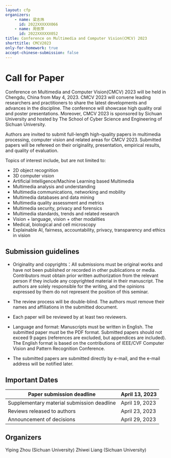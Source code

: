 ```yaml
---
layout: cfp
organizers:
    - name: 梁志炜
      id: 2022XXXXXX066
    - name: 周依萍
      id: 2022XXXXXX052
title: Conference on Multimedia and Computer Vision(CMCV) 2023
shorttitle: CMCV2023
only-for-homework: true
accept-chinese-submission: false
---
```


# Call for Paper

Conference on Multimedia and Computer Vision(CMCV) 2023 will be held in Chengdu, China from May 4, 2023. CMCV 2023 will convene leading researchers and practitioners to share the latest developments and advances in the discipline. The conference will showcase high quality oral and poster presentations.  Moreover, CMCV 2023 is sponsored by Sichuan University and hosted by The School of Cyber Science and Engineering of Sichuan University.

Authors are invited to submit full-length high-quality papers in multimedia processing, computer vision and related areas for CMCV 2023. Submitted papers will be refereed on their originality, presentation, empirical results, and quality of evaluation. 

Topics of interest include, but are not limited to:

- 2D object recognition
- 3D computer vision
- Artificial Intelligence/Machine Learning based Multimedia
- Multimedia analysis and understanding
- Multimedia communications, networking and mobility
- Multimedia databases and data mining
- Multimedia quality assessment and metrics
- Multimedia security, privacy and forensics
- Multimedia standards, trends and related research
- Vision + language, vision + other modalities
- Medical, biological and cell microscopy
- Explainable AI, fairness, accountability, privacy, transparency and ethics in vision

## Submission guidelines

- Originality and copyrights：All submissions must be original works and have not been published or recorded in other publications or media. Contributors must obtain prior written authorization from the relevant person if they include any copyrighted material in their manuscript. The authors are solely responsible for the writing, and the opinions expressed by them do not represent the position of this seminar.
- The review process will be double-blind. The authors must remove their names and affiliations in the submitted document.

- Each paper will be reviewed by at least two reviewers.

- Language and format: Manuscripts must be written in English. The submitted paper must be the PDF format. Submitted papers should not exceed 9 pages (references are excluded, but appendices are included). The English format is based on the contributions of IEEE/CVF Computer Vision and Pattern Recognition Conference.
- The submitted papers are submitted directly by e-mail, and the e-mail address will be notified later. 

## Important Dates

| Paper submission deadline                  | April 13, 2023 |
| ------------------------------------------ | -------------- |
| Supplementary material submission deadline | April 19, 2023 |
| Reviews released to authors                | April 23, 2023 |
| Announcement of decisions                  | April 29, 2023 |

## Organizers

Yiping Zhou (Sichuan University)
Zhiwei Liang (Sichuan University)
